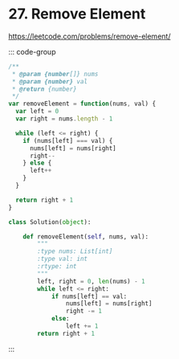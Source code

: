 # 27. Remove Element

https://leetcode.com/problems/remove-element/

::: code-group

```js [JavaScript]
/**
 * @param {number[]} nums
 * @param {number} val
 * @return {number}
 */
var removeElement = function(nums, val) {
  var left = 0
  var right = nums.length - 1

  while (left <= right) {
    if (nums[left] === val) {
      nums[left] = nums[right]
      right--
    } else {
      left++
    }
  }

  return right + 1
}
```

```py [Python]
class Solution(object):

    def removeElement(self, nums, val):
        """
        :type nums: List[int]
        :type val: int
        :rtype: int
        """
        left, right = 0, len(nums) - 1
        while left <= right:
            if nums[left] == val:
                nums[left] = nums[right]
                right -= 1
            else:
                left += 1
        return right + 1
```

:::

